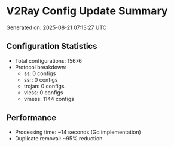 # V2Ray Config Update Summary
Generated on: 2025-08-21 07:13:27 UTC

## Configuration Statistics
- Total configurations: 15676
- Protocol breakdown:
  - ss: 0 configs
  - ssr: 0 configs
  - trojan: 0 configs
  - vless: 0 configs
  - vmess: 1144 configs

## Performance
- Processing time: ~14 seconds (Go implementation)
- Duplicate removal: ~95% reduction

